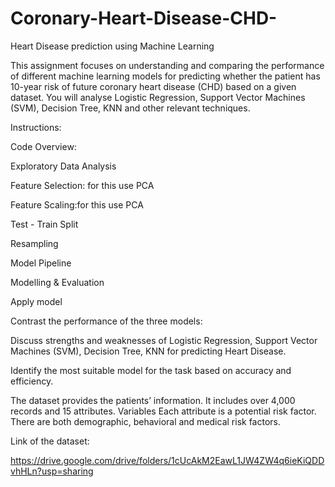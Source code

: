 # Coronary-Heart-Disease-CHD-

Heart Disease prediction using Machine Learning

This assignment focuses on understanding and comparing the performance of different machine learning models for predicting whether the patient has 10-year risk of future coronary heart disease (CHD) based on a given dataset. You will analyse Logistic Regression, Support Vector Machines (SVM), Decision Tree,  KNN and other relevant techniques.


Instructions:

Code Overview:


Exploratory Data Analysis



Feature Selection: for this use PCA 



Feature Scaling:for this use PCA



Test - Train Split



Resampling



Model Pipeline



Modelling & Evaluation



Apply model



Contrast the performance of the three models:

Discuss strengths and weaknesses of  Logistic Regression, Support Vector Machines (SVM), Decision Tree,  KNN  for predicting Heart Disease.

Identify the most suitable model for the task based on accuracy and efficiency.

The dataset provides the patients’ information. It includes over 4,000 records and 15 attributes. Variables Each attribute is a potential risk factor. There are both demographic, behavioral and medical risk factors.


Link of the dataset: 

https://drive.google.com/drive/folders/1cUcAkM2EawL1JW4ZW4q6ieKiQDDvhHLn?usp=sharing
